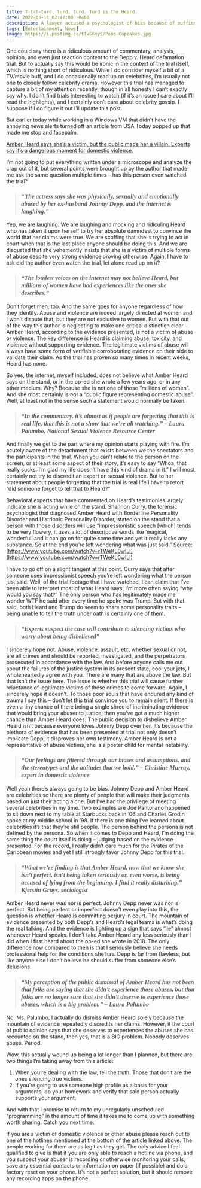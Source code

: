 ```yaml
---
title: T-t-t-turd, turd, turd. Turd is the Heard.
date: 2022-05-11 02:47:00 -0400
description: A lawyer accused a psychologist of bias because of muffins the other daaaay...
tags: [Entertainment, News]
image: https://i.postimg.cc/tTvG6xyS/Poop-Cupcakes.jpg
---
```




One could say there is a ridiculous amount of commentary, analysis, opinion, and even just reaction content to the Depp v. Heard defamation trial. But to actually say this would be ironic in the context of the trial itself, which is nothing short of ridiculous. While I do consider myself a bit of a TV/movie buff, and I do occasionally read up on celebrities, I’m usually not one to closely follow celebrity drama. However this trial has managed to capture a bit of my attention recently, though in all honesty I can’t exactly say why. I don’t find trials interesting to watch (if it’s an issue I care about I’ll read the highlights), and I certainly don’t care about celebrity gossip. I suppose if I do figure it out I’ll update this post.

But earlier today while working in a Windows VM that didn’t have the annoying news alerts turned off an article from USA Today popped up that made me stop and facepalm.

[Amber Heard says she’s a victim, but the public made her a villain. Experts say it’s a dangerous moment for domestic violence.](https://www.usatoday.com/story/life/health-wellness/2022/05/10/amber-heard-tiktoks-johnny-depp-trial-triggering-abuse-victims/9707944002/)

I’m not going to put everything written under a microscope and analyze the crap out of it, but several points were brought up by the author that made me ask the same question multiple times – has this person even watched the trial?

><h3 style="font-family: 'Cardo';"><i>"The actress says she was physically, sexually and emotionally abused by her ex-husband Johnny Depp, and the internet is laughing."</i></h3>

Yep, we are laughing. We are laughing and mocking and ridiculing Heard who has taken it upon herself to try her absolute damndest to convince the world that her claims were true. We are scoffing that she is trying to act in court when that is the last place anyone should be doing this. And we are disgusted that she vehemently insists that she is a victim of multiple forms of abuse despite very strong evidence proving otherwise. Again, I have to ask did the author even watch the trial, let alone read up on it?

><h3 style="font-family: 'Cardo';"><i>“The loudest voices on the internet may not believe Heard, but millions of women have had experiences like the ones she describes.”</i></h3>

Don’t forget men, too. And the same goes for anyone regardless of how they identify. Abuse and violence are indeed largely directed at women and I won’t dispute that, but they are not exclusive to women. But with that out of the way this author is neglecting to make one critical distinction clear – Amber Heard, according to the evidence presented, is not a victim of abuse or violence. The key difference is Heard is claiming abuse, toxicity, and violence without supporting evidence. The legitimate victims of abuse will always have some form of verifiable corroborating evidence on their side to validate their claim. As the trial has proven so many times in recent weeks, Heard has none.

So yes, the internet, myself included, does not believe what Amber Heard says on the stand, or in the op-ed she wrote a few years ago, or in any other medium. Why? Because she is not one of those “millions of women”. And she most certainly is not a “public figure representing domestic abuse”. Well, at least not in the sense such a statement would normally be taken.

><h3 style="font-family: 'Cardo';"><i>“In the commentary, it’s almost as if people are forgetting that this is real life, that this is not a show that we’re all watching.” – Laura Palumbo, National Sexual Violence Resource Center</i></h3>

And finally we get to the part where my opinion starts playing with fire. I’m acutely aware of the detachment that exists between we the spectators and the participants in the trial. When you can’t relate to the person on the screen, or at least some aspect of their story, it’s easy to say “Whoa, that really sucks. I’m glad my life doesn’t have this kind of drama in it.” I will most certainly not try to discredit an expert on sexual violence. But to her statement about people forgetting that the trial is real life I have to retort “did someone forget to tell that to Heard?”

Behavioral experts that have commented on Heard’s testimonies largely indicate she is acting while on the stand. Shannon Curry, the forensic psychologist that diagnosed Amber Heard with Borderline Personality Disorder and Histrionic Personality Disorder, stated on the stand that a person with those disorders will use “impressionistic speech [which] tends to be very flowery, it uses a lot of descriptive words like ‘magical, wonderful’ and it can go on for quite some time and yet it really lacks any substance. So at the end you’re left wondering what was just said.” Source: [https://www.youtube.com/watch?v=rTWeKL0wlLI](https://www.youtube.com/watch?v=rTWeKL0wlLI)

I have to go off on a slight tangent at this point. Curry says that after someone uses impressionist speech you’re left wondering what the person just said. Well, of the trial footage that I have watched, I can claim that I’ve been able to interpret most of what Heard says, I’m more often saying “why would you say that?” The only person who has legitimately made me wonder WTF he said after every time he spoke was Trump. But with that said, both Heard and Trump do seem to share some personality traits – being unable to tell the truth under oath is certainly one of them.

><h3 style="font-family: 'Cardo';"><i>“Experts suspect the case will contribute to silencing victims who worry about being disbelieved”</i></h3>

I sincerely hope not. Abuse, violence, assault, etc, whether sexual or not, are all crimes and should be reported, investigated, and the perpetrators prosecuted in accordance with the law. And before anyone calls me out about the failures of the justice system in its present state, cool your jets, I wholeheartedly agree with you. There are many that are above the law. But that isn’t the issue here. The issue is whether this trial will cause further reluctance of legitimate victims of these crimes to come forward. Again, I sincerely hope it doesn’t. To those poor souls that have endured any kind of trauma I say this – don’t let this trial convince you to remain silent. If there is even a tiny chance of there being a single shred of incriminating evidence that would bring your abuser to justice, then you’ve got a much higher chance than Amber Heard does. The public decision to disbelieve Amber Heard isn’t because everyone loves Johnny Depp over her, it’s because the plethora of evidence that has been presented at trial not only doesn’t implicate Depp, it disproves her own testimony. Amber Heard is not a representative of abuse victims, she is a poster child for mental instability.

><h3 style="font-family: 'Cardo';"><i>“Our feelings are filtered through our biases and assumptions, and the stereotypes and the attitudes that we hold.” – Christine Murray, expert in domestic violence</i></h3>

Well yeah there’s always going to be bias. Johnny Depp and Amber Heard are celebrities so there are plenty of people that will make their judgments based on just their acting alone. But I’ve had the privilege of meeting several celebrities in my time. Two examples are Joe Pantoliano happened to sit down next to my table at Starbucks back in ’06 and Charles Grodin spoke at my middle school in ’98. If there is one thing I’ve learned about celebrities it’s that they’re still people. The person behind the persona is not defined by the persona. So when it comes to Depp and Heard, I’m doing the same thing the court itself is doing – judging based on the evidence presented. For the record, I really didn’t care much for the Pirates of the Caribbean movies and yet I still strongly favor Johnny Depp for this trial.

><h3 style="font-family: 'Cardo';"><i>“What we’re finding is that Amber Heard, now that we know she isn’t perfect, isn’t being taken seriously or, even worse, is being accused of lying from the beginning. I find it really disturbing,” Kjerstin Gruys, sociologist</i></h3>

Amber Heard never was nor is perfect. Johnny Depp never was nor is perfect. But being perfect or imperfect doesn’t even play into this, the question is whether Heard is committing perjury in court. The mountain of evidence presented by both Depp’s and Heard’s legal teams is what’s doing the real talking. And the evidence is lighting up a sign that says “lie” almost whenever Heard speaks. I don’t take Amber Heard any less seriously than I did when I first heard about the op-ed she wrote in 2018. The only difference now compared to then is that I seriously believe she needs professional help for the conditions she has. Depp is far from flawless, but like anyone else I don’t believe he should suffer from someone else’s delusions.

><h3 style="font-family: 'Cardo';"><i>“My perception of the public dismissal of Amber Heard has not been that folks are saying that she didn’t experience those abuses, but that folks are no longer sure that she didn’t deserve to experience those abuses, which is a big problem,” – Laura Palumbo</i></h3>

No, Ms. Palumbo, I actually do dismiss Amber Heard solely because the mountain of evidence repeatedly discredits her claims. However, if the court of public opinion says that she deserves to experiences the abuses she has recounted on the stand, then yes, that is a BIG problem. Nobody deserves abuse. Period.

Wow, this actually wound up being a lot longer than I planned, but there are two things I’m taking away from this article:

1. When you’re dealing with the law, tell the truth. Those that don’t are the ones silencing true victims.
2. If you’re going to use someone high profile as a basis for your arguments, do your homework and verify that said person actually supports your argument.
   
And with that I promise to return to my unregularly unscheduled “programming” in the amount of time it takes me to come up with something worth sharing. Catch you next time.

If you are a victim of domestic violence or other abuse please reach out to one of the hotlines mentioned at the bottom of the article linked above. The people working for them are as legit as they get. The only advice I feel qualified to give is that if you are only able to reach a hotline via phone, and you suspect your abuser is recording or otherwise monitoring your calls, save any essential contacts or information on paper (if possible) and do a factory reset on your phone. It’s not a perfect solution, but it should remove any recording apps on the phone.